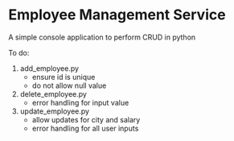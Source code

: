 # Employee Management Service

A simple console application to perform CRUD in python

To do: 
1. add_employee.py
    - ensure id is unique
    - do not allow null value
2. delete_employee.py
    - error handling for input value 
3. update_employee.py
    - allow updates for city and salary 
    - error handling for all user inputs
    

